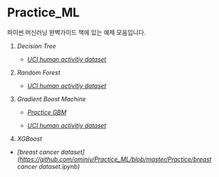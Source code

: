 # Practice_ML

파이썬 머신러닝 완벽가이드 책에 있는 예제 모음입니다.

1. *Decision Tree*
   - *[UCI human activitiy dataset](https://github.com/ominiv/Practice_ML/blob/master/Practice/UCI_Human_activity_dataset.ipynb)*
   
2. *Random Forest*

   - *[UCI human activitiy dataset](https://github.com/ominiv/Practice_ML/blob/master/Practice/UCI_Human_activity_dataset.ipynb)*

3. *Gradient Boost Machine*

   - *[Practice GBM](https://github.com/ominiv/Practice_ML/blob/master/Practice/Practice%20GBM.ipynb)*

   - *[UCI human activitiy dataset](https://github.com/ominiv/Practice_ML/blob/master/Practice/UCI_Human_activity_dataset.ipynb)*

4. *XGBoost*
- *[breast cancer dataset](https://github.com/ominiv/Practice_ML/blob/master/Practice/breast cancer dataset.ipynb)*

